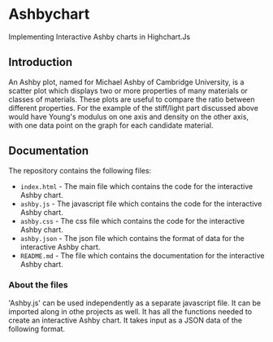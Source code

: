# Ashbychart
Implementing Interactive Ashby charts in Highchart.Js

## Introduction
An Ashby plot, named for Michael Ashby of Cambridge University, is a scatter plot which displays two or more properties of many materials or classes of materials. These plots are useful to compare the ratio between different properties. For the example of the stiff/light part discussed above would have Young's modulus on one axis and density on the other axis, with one data point on the graph for each candidate material. 

## Documentation
The repository contains the following files:
* `index.html` - The main file which contains the code for the interactive Ashby chart.
* `ashby.js` - The javascript file which contains the code for the interactive Ashby chart.
* `ashby.css` - The css file which contains the code for the interactive Ashby chart.
* `ashby.json` - The json file which contains the format of data for the interactive Ashby chart.
* `README.md` - The file which contains the documentation for the interactive Ashby chart.

### About the files
'Ashby.js' can be used independently as a separate javascript file. It can be imported along in othe projects as well. 
It has all the functions needed to create an interactive Ashby chart. It takes input as a JSON data of the following format.
